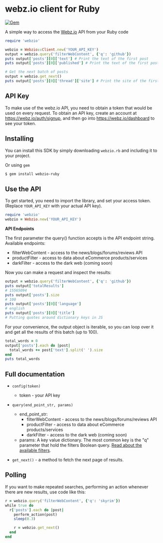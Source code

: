 webz.io client for Ruby
============================

[![Gem](https://img.shields.io/gem/dv/webzio-ruby/stable.svg)](https://rubygems.org/gems/webzio-ruby)

A simple way to access the [Webz.io](https://webz.io) API from your Ruby code

```ruby
require 'webzio'

webzio = Webzio::Client.new('YOUR_API_KEY')
output = webzio.query('filterWebContent', {'q': 'github'})
puts output['posts'][0]['text'] # Print the text of the first post
puts output['posts'][0]['published'] # Print the text of the first post publication date

# Get the next batch of posts
output = webzio.get_next()
puts output['posts'][0]['thread']['site'] # Print the site of the first post
```

API Key
-------

To make use of the webz.io API, you need to obtain a token that would be
used on every request. To obtain an API key, create an account at
https://webz.io/auth/signup, and then go into
https://webz.io/dashboard to see your token.


Installing
----------

You can install this SDK by simply downloading `webzio.rb` and including it to your project.

Or using `gem`

```bash
$ gem install webzio-ruby
```

Use the API
-----------

To get started, you need to import the library, and set your access token.
(Replace `YOUR_API_KEY` with your actual API key).

```ruby
require 'webzio'
webzio = Webzio.new('YOUR_API_KEY')
```

**API Endpoints**

The first parameter the query() function accepts is the API endpoint string. Available endpoints:
* filterWebContent - access to the news/blogs/forums/reviews API
* productFilter - access to data about eCommerce products/services
* darkFilter - access to the dark web (coming soon)

Now you can make a request and inspect the results:

```ruby
output = webzio.query('filterWebContent', {'q': 'github'})
puts output['totalResults']
# 15565094
puts output['posts'].size
# 100
puts output['posts'][0]['language']
# english
puts output['posts'][0]['title']
# Putting quotes around dictionary keys in JS
```

For your convenience, the output object is iterable, so you can loop over it
and get all the results of this batch (up to 100).

```ruby
total_words = 0
output['posts'].each do |post|
  total_words += post['text'].split(' ').size
end
puts total_words
```

Full documentation
------------------

* ``config(token)``

  * token - your API key

* ``query(end_point_str, params)``

  * end_point_str:
    * filterWebContent - access to the news/blogs/forums/reviews API
    * productFilter - access to data about eCommerce products/services
    * darkFilter - access to the dark web (coming soon)
  * params: A key value dictionary. The most common key is the "q" parameter that hold the filters Boolean query. [Read about the available filters](https://docs.webz.io/).

* ``get_next()`` - a method to fetch the next page of results.


Polling
-------

If you want to make repeated searches, performing an action whenever there are
new results, use code like this:

```ruby
r = webzio.query('filterWebContent', {'q': 'skyrim'})
while true do
  r['posts'].each do |post|
    perform_action(post)
    sleep(0.3)

    r = webzio.get_next()
  end
end
```
